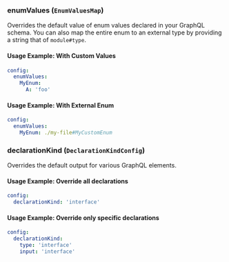 ### enumValues (`EnumValuesMap`)

Overrides the default value of enum values declared in your GraphQL schema. You can also map the entire enum to an external type by providing a string that of `module#type`.

#### Usage Example: With Custom Values

```yml
config:
  enumValues:
    MyEnum:
      A: 'foo'
```

#### Usage Example: With External Enum

```yml
config:
  enumValues:
    MyEnum: ./my-file#MyCustomEnum
```

### declarationKind (`DeclarationKindConfig`)

Overrides the default output for various GraphQL elements.

#### Usage Example: Override all declarations

```yml
config:
  declarationKind: 'interface'
```

#### Usage Example: Override only specific declarations

```yml
config:
  declarationKind:
    type: 'interface'
    input: 'interface'
```
